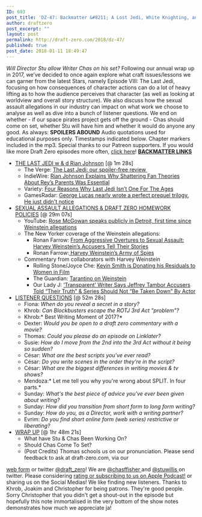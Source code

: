 ```yaml
---
ID: 693
post_title: 'DZ-47: Backmatter &#8211; A Lost Jedi, White Knighting, and Writers-On-Set'
author: draftzero
post_excerpt: ""
layout: post
permalink: http://draft-zero.com/2018/dz-47/
published: true
post_date: 2018-01-11 18:49:47
---
```

*Will Director Stu allow Writer Chas on his set?* Following our annual wrap up in 2017, we’ve decided to once again explore what craft issues/lessons we can garner from the latest Stars, namely Episode VIII: The Last Jedi, focusing on how consequences of character actions can do a lot of heavy lifting as to how the audience perceives that character (as well as looking at worldview and overall story structure). We also discuss how the sexual assault allegations in our industry can impact on what work we choose to analyse as well as dive into a bunch of listener questions. We end on whether - if our space pirates project gets off the ground - Chas should come on set, whether Stu will have him and whether it would do anyone any good. As always: **SPOILERS ABOUND** Audio quotations used for educational purposes only. Timestamps indicated below. Chapter markers included in the mp3. Special thanks to our Patreon supporters. If you would like more Draft Zero episodes more often, <a href="https://www.patreon.com/draftzero/" target="_blank" rel="noopener">click here</a>! <span style="text-decoration: underline;"><strong>BACKMATTER LINKS</strong></span> 
*   <span style="text-decoration: underline;">THE LAST JEDI w & d Rian Johnson</span> [@ 1m 28s] 
    *   The Verge: <a href="https://www.theverge.com/2017/12/12/16766570/the-last-jedi-review-rian-johnson-star-wars-daisy-ridley-adam-driver" target="_blank" rel="noopener">The Last Jedi: our spoiler-free review </a>
    *   IndieWire: <a href="http://www.indiewire.com/2018/01/star-wars-last-jedi-rian-johnson-rey-parents-kylo-ren-1201912690/" target="_blank" rel="noopener">Rian Johnson Explains Why Shattering Fan Theories About Rey’s Parents Was Essential</a>
    *   Variety: <a href="http://variety.com/2017/film/columns/star-wars-the-last-jedi-four-reasons-why-its-not-one-for-the-ages-1202643241/" target="_blank" rel="noopener">Four Reasons Why Last Jedi Isn’t One For The Ages</a>
    *   GamesRadar: <a href="http://www.gamesradar.com/george-lucas-nearly-wrote-perfect-prequel-trilogy-he-just-didnt-seem-notice/" target="_blank" rel="noopener">George Lucas nearly wrote a perfect prequel trilogy. He just didn't notice</a>
*   <span style="text-decoration: underline;">SEXUAL ASSAULT ALLEGATIONS & DRAFT ZERO HOMEWORK POLICIES</span> [@ 29m 07s] 
    *   YouTube: <a href="https://www.youtube.com/watch?v=Jwc4KWTaKtQ" target="_blank" rel="noopener">Rose McGowan speaks publicly in Detroit, first time since Weinstein allegations</a>
    *   The New Yorker coverage of the Weinstein allegations: 
        *   Ronan Farrow: <a href="https://www.newyorker.com/news/news-desk/from-aggressive-overtures-to-sexual-assault-harvey-weinsteins-accusers-tell-their-stories" target="_blank" rel="noopener">From Aggressive Overtures to Sexual Assault: Harvey Weinstein’s Accusers Tell Their Stories</a>
        *   Ronan Farrow:<a href="https://www.newyorker.com/news/news-desk/harvey-weinsteins-army-of-spies" target="_blank" rel="noopener"> Harvey Weinstein’s Army of Spies</a>
    *   Commentary from collaborators with Harvey Weinstein 
        *   Rolling Stone/Joyce Che: <a href="https://www.rollingstone.com/movies/news/kevin-smith-gives-weinstein-movie-residuals-to-women-in-film-w509664" target="_blank" rel="noopener">Kevin Smith is Donating his Residuals to Women in Film</a>
        *   The Guardian: <a href="https://www.theguardian.com/film/2017/oct/19/quentin-tarantino-on-weinstein-i-knew-enough-to-do-more-than-i-did" target="_blank" rel="noopener">Tarantino on Weinstein</a>
        *   Our Lady J: <a href="http://deadline.com/2017/11/transparent-jeffrey-tambor-our-lady-j-response-sexual-harassment-claims-glaad-1202211064/" target="_blank" rel="noopener">‘Transparent’ Writer Says Jeffrey Tambor Accusers Told “Their Truth” & Series Should Not “Be Taken Down” By Actor</a>
*   <span style="text-decoration: underline;">LISTENER QUESTIONS</span> [@ 52m 28s] 
    *   Fiona: *When do you reveal a secret in a story?*
    *   Khrob: *Can Blockbusters escape the ROTJ 3rd Act "problem"?*
    *   Khrob:* Best Writing Moment of 2017?*
    *   Dexter: *Would you be open to a draft zero commentary with a movie?*
    *   Thomas: *Could you please do an episode on Linklater?*
    *   Susie: *How do I move from the 2nd into the 3rd Act without it being so sudden?*
    *   César: *What are the best scripts you've ever read?*
    *   César: *Do you write scenes in the order they're in the script?*
    *   César: *What are the biggest differences in writing movies & tv shows?*
    *   Mendoza:* Let me tell you why you're wrong about SPLIT. In four parts.*
    *   Sunday: *What's the best piece of advice you've ever been given about writing?*
    *   Sunday: *How did you transition from short form to long form writing?*
    *   Sunday: *How do you, as a Director, work with a writing partner?*
    *   Evrim: *Do you find short online form (web series) restrictive or liberating?*
*   <span style="text-decoration: underline;">WRAP UP</span> [@ 1hr 48m 21s] 
    *   What have Stu & Chas Been Working On?
    *   Should Chas Come To Set?
    *   (Post Credits) Thomas schools us on our pronunciation. Please send feedback to ask at draft-zero.com, via our 

<a href="http://draft-zero.com/feedback/" target="_blank" rel="noopener">web form</a> or twitter <a href="https://twitter.com/draft_zero" target="_blank" rel="noopener">@draft_zero</a>! We are <a href="http://www.twitter.com/chasffisher" target="_blank" rel="noopener">@chasffisher </a>and <a href="http://www.twitter.com/stuwillis" target="_blank" rel="noopener">@stuwillis </a>on twitter. Please considering [rating or subscribing to us on Apple Podcast!][1] or sharing us on the Social Medias! We like finding new listeners. Thanks to Khrob, Joakim and Christopher for being patrons. They're good people. Sorry Christopher that you didn't get a shout-out in the episode but hopefully this note immortalised in the very bottom of the show notes demonstrates how much we appreciate ja!

 [1]: https://itunes.apple.com/au/podcast/draft-zero-screenwriting-podcast/id847126598?mt=2&ls=1